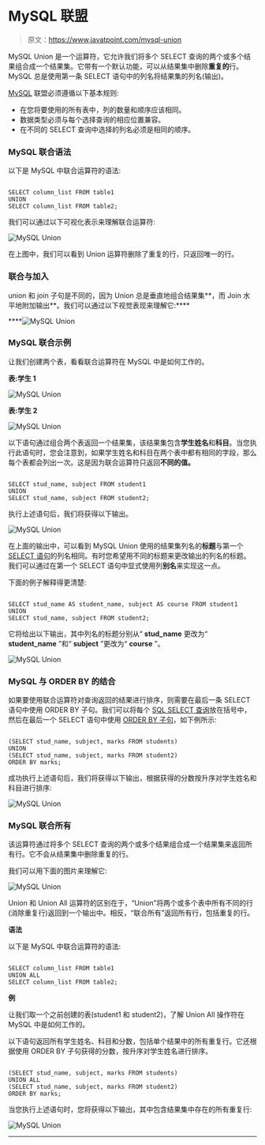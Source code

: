 # MySQL 联盟

> 原文：<https://www.javatpoint.com/mysql-union>

MySQL Union 是一个运算符，它允许我们将多个 SELECT 查询的两个或多个结果组合成一个结果集。它带有一个默认功能，可以从结果集中删除**重复的**行。MySQL 总是使用第一条 SELECT 语句中的列名将结果集的列名(输出)。

[MySQL](https://www.javatpoint.com/mysql-tutorial) 联盟必须遵循以下基本规则:

*   在您将要使用的所有表中，列的数量和顺序应该相同。
*   数据类型必须与每个选择查询的相应位置兼容。
*   在不同的 SELECT 查询中选择的列名必须是相同的顺序。

### MySQL 联合语法

以下是 MySQL 中联合运算符的语法:

```

SELECT column_list FROM table1
UNION
SELECT column_list FROM table2;

```

我们可以通过以下可视化表示来理解联合运算符:

![MySQL Union](img/08487f865da674f56d88a9d734714d77.png)

在上图中，我们可以看到 Union 运算符删除了重复的行，只返回唯一的行。

### 联合与加入

union 和 join 子句是不同的，因为 Union 总是垂直地组合结果集**，而 Join 水平地附加输出**。我们可以通过以下视觉表现来理解它:****

****![MySQL Union](img/045ef3412a45bcabd81c44e8643cf121.png)

### MySQL 联合示例

让我们创建两个表，看看联合运算符在 MySQL 中是如何工作的。

**表:学生 1**

![MySQL Union](img/6946871661c7fc4aa1698fafda3cc045.png)

**表:学生 2**

![MySQL Union](img/20b1ccb3c934eab701232e18fda94515.png)

以下语句通过组合两个表返回一个结果集，该结果集包含**学生姓名**和**科目**。当您执行此语句时，您会注意到，如果学生姓名和科目在两个表中都有相同的字段，那么每个表都会列出一次。这是因为联合运算符只返回**不同的值。**

```

SELECT stud_name, subject FROM student1
UNION
SELECT stud_name, subject FROM student2;

```

执行上述语句后，我们将获得以下输出。

![MySQL Union](img/77e13d14cb9358f9604b646de3542d30.png)

在上面的输出中，可以看到 MySQL Union 使用的结果集列名的**标题**与第一个 [SELECT 语句](https://www.javatpoint.com/mysql-select)的列名相同。有时您希望用不同的标题来更改输出的列名的标题。我们可以通过在第一个 SELECT 语句中显式使用列**别名**来实现这一点。

下面的例子解释得更清楚:

```

SELECT stud_name AS student_name, subject AS course FROM student1
UNION
SELECT stud_name, subject FROM student2;

```

它将给出以下输出，其中列名的标题分别从“ **stud_name** 更改为“ **student_name** ”和“ **subject** ”更改为“ **course** ”。

![MySQL Union](img/6dd8a6f5c58c3ba2bd1643427522a395.png)

### MySQL 与 ORDER BY 的结合

如果要使用联合运算符对查询返回的结果进行排序，则需要在最后一条 SELECT 语句中使用 ORDER BY 子句。我们可以将每个 [SQL SELECT 查询](https://www.javatpoint.com/sql-select)放在括号中，然后在最后一个 SELECT 语句中使用 [ORDER BY 子句](https://www.javatpoint.com/mysql-order-by)，如下例所示:

```

(SELECT stud_name, subject, marks FROM students)
UNION
(SELECT stud_name, subject, marks FROM student2)
ORDER BY marks;

```

成功执行上述语句后，我们将获得以下输出，根据获得的分数按升序对学生姓名和科目进行排序:

![MySQL Union](img/27ed7416c0ae673f5efcf2cc9aa33106.png)

### MySQL 联合所有

该运算符通过将多个 SELECT 查询的两个或多个结果组合成一个结果集来返回所有行。它不会从结果集中删除重复的行。

我们可以用下面的图片来理解它:

![MySQL Union](img/2036b155149695f128f2b4a2ecc4dc75.png)

Union 和 Union All 运算符的区别在于，“Union”将两个或多个表中所有不同的行(消除重复行)返回到一个输出中。相反，“联合所有”返回所有行，包括重复的行。

**语法**

以下是 MySQL 中联合运算符的语法:

```

SELECT column_list FROM table1
UNION ALL
SELECT column_list FROM table2;

```

**例**

让我们取一个之前创建的表(student1 和 student2)，了解 Union All 操作符在 MySQL 中是如何工作的。

以下语句返回所有学生姓名、科目和分数，包括单个结果中的所有重复行。它还根据使用 ORDER BY 子句获得的分数，按升序对学生姓名进行排序。

```

(SELECT stud_name, subject, marks FROM students)
UNION ALL
(SELECT stud_name, subject, marks FROM student2)
ORDER BY marks;

```

当您执行上述语句时，您将获得以下输出，其中包含结果集中存在的所有重复行:

![MySQL Union](img/b276a4822aa41526c516cd86bee69428.png)

* * *****